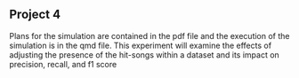## Project 4

Plans for the simulation are contained in the pdf file and the execution of the simulation is in the qmd file. This experiment will examine the effects of adjusting the presence of the hit-songs within a dataset and its impact on precision, recall, and f1 score
